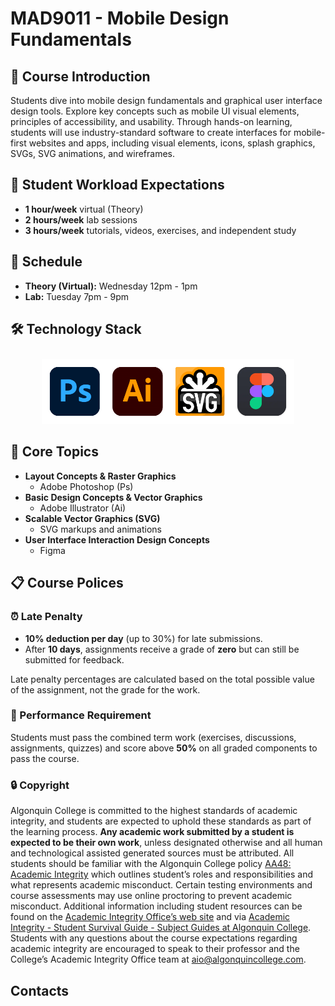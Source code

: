 # MAD9011 - Mobile Design Fundamentals

## 🚀 Course Introduction

Students dive into mobile design fundamentals and graphical user interface design tools. Explore key concepts such as mobile UI visual elements, principles of accessibility, and usability. Through hands-on learning, students will use industry-standard software to create interfaces for mobile-first websites and apps, including visual elements, icons, splash graphics, SVGs, SVG animations, and wireframes.

## 📅 Student Workload Expectations

- **1 hour/week** virtual (Theory)
- **2 hours/week** lab sessions
- **3 hours/week** tutorials, videos, exercises, and independent study

## 📆 Schedule

- **Theory (Virtual):** Wednesday 12pm - 1pm
- **Lab:** Tuesday 7pm - 9pm

## 🛠️ Technology Stack

<div style="text-align: center;">
  <img src="../assets/tools.png" alt="UI graphics tools" style="max-width: 80%; margin-top: 10px;">
</div>

## 🔑 Core Topics

- **Layout Concepts & Raster Graphics**
  - Adobe Photoshop (Ps)
- **Basic Design Concepts & Vector Graphics**
  - Adobe Illustrator (Ai)
- **Scalable Vector Graphics (SVG)**
  - SVG markups and animations
- **User Interface Interaction Design Concepts**
  - Figma

## 📋 Course Polices

### ⏰ Late Penalty

- **10% deduction per day** (up to 30%) for late submissions.
- After **10 days**, assignments receive a grade of **zero** but can still be submitted for feedback.

Late penalty percentages are calculated based on the total possible value of the assignment, not the grade for the work.

### 🎯 Performance Requirement

Students must pass the combined term work (exercises, discussions, assignments, quizzes) and score above **50%** on all graded components to pass the course.

### 🔒 Copyright

Algonquin College is committed to the highest standards of academic integrity, and students are expected to uphold these standards as part of the learning process. **Any academic work submitted by a student is expected to be their own work**, unless designated otherwise and all human and technological assisted generated sources must be attributed. All students should be familiar with the Algonquin College policy [AA48: Academic Integrity](https://www.algonquincollege.com/policies/files/2021/09/AA48.pdf) which outlines student’s roles and responsibilities and what represents academic misconduct. Certain testing environments and course assessments may use online proctoring to prevent academic misconduct. Additional information including student resources can be found on the [Academic Integrity Office’s web site](https://www.algonquincollege.com/academic-integrity/) and via [Academic Integrity - Student Survival Guide - Subject Guides at Algonquin College](https://algonquincollege.libguides.com/student-survival-guide/academic-Integrity). Students with any questions about the course expectations regarding academic integrity are encouraged to speak to their professor and the College’s Academic Integrity Office team at [aio@algonquincollege.com](aio@algonquincollege.com).

## Contacts

<ContactCard 
  name="Tyler Bristow"
  title="Instructor"
  img-url="/f2024/TylerBristow.jpg"
  bio="Instructor of the Mobile Application Design & Development Program at Algonquin College."
  :details="[
      { label: 'email', value: 'bristot@algonquincollege.com' },  
      { label: 'office', value: 'By appointment' }
    ]"
/>
